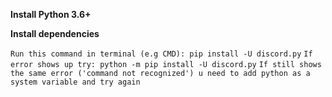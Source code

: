 **Install Python 3.6+**


**Install dependencies**

```Run this command in terminal (e.g CMD): pip install -U discord.py```
```If error shows up try: python -m pip install -U discord.py```
```If still shows the same error ('command not recognized') u need to add python as a system variable and try again```

